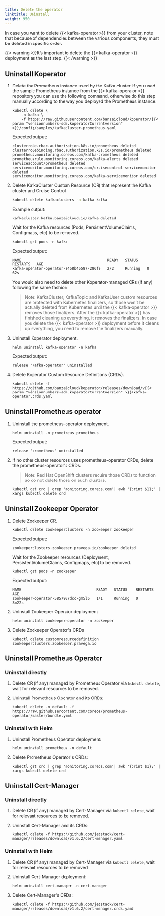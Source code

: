 ```yaml
---
title: Delete the operator
linktitle: Uninstall
weight: 950
---
```


In case you want to delete {{< kafka-operator >}} from your cluster, note that because of dependencies between the various components, they must be deleted in specific order.

{{< warning >}}It’s important to delete the {{< kafka-operator >}} deployment as the last step.
{{< /warning >}}

## Uninstall Koperator

1. Delete the Prometheus instance used by the Kafka cluster. If you used the sample Prometheus instance from the {{< kafka-operator >}} repository you can use the following command, otherwise do this step manually according to the way you deployed the Prometheus instance.

    ```
    kubectl delete \
        -n kafka \
        -f https://raw.githubusercontent.com/banzaicloud/koperator/{{< param "versionnumbers-sdm.koperatorCurrentversion" >}}/config/samples/kafkacluster-prometheus.yaml
    ```

    Expected output:

    ```
    clusterrole.rbac.authorization.k8s.io/prometheus deleted
    clusterrolebinding.rbac.authorization.k8s.io/prometheus deleted
    prometheus.monitoring.coreos.com/kafka-prometheus deleted
    prometheusrule.monitoring.coreos.com/kafka-alerts deleted
    serviceaccount/prometheus deleted
    servicemonitor.monitoring.coreos.com/cruisecontrol-servicemonitor deleted
    servicemonitor.monitoring.coreos.com/kafka-servicemonitor deleted
    ```

1. Delete KafkaCluster Custom Resource (CR) that represent the Kafka cluster and Cruise Control.

    ```bash
    kubectl delete kafkaclusters -n kafka kafka
    ```

    Example output:

    ```
    kafkacluster.kafka.banzaicloud.io/kafka deleted
    ```
    
    Wait for the Kafka resources (Pods, PersistentVolumeClaims, Configmaps, etc) to be removed.

    ```
    kubectl get pods -n kafka
    ```

    Expected output:

    ```
    NAME                                       READY   STATUS    RESTARTS   AGE
    kafka-operator-operator-8458b45587-286f9   2/2     Running   0          62s
    ```

    You would also need to delete other Koperator-managed CRs (if any) following the same fashion

    > Note: KafkaCluster, KafkaTopic and KafkaUser custom resources are protected with Kubernetes finalizers, so those won’t be actually deleted from Kubernetes until the {{< kafka-operator >}} removes those finalizers. After the {{< kafka-operator >}} has finished cleaning up everything, it removes the finalizers. In case you delete the {{< kafka-operator >}} deployment before it cleans up everything, you need to remove the finalizers manually.


1. Uninstall Koperator deployment.

    ```
    helm uninstall kafka-operator -n kafka
    ```

    Expected output:

    ```
    release "kafka-operator" uninstalled
    ```

1. Delete Koperator Custom Resource Definitions (CRDs).
    ```
    kubectl delete -f https://github.com/banzaicloud/koperator/releases/download/v{{< param "versionnumbers-sdm.koperatorCurrentversion" >}}/kafka-operator.crds.yaml
    ```

## Uninstall Prometheus operator

1. Uninstall the prometheus-operator deployment.

    ```
    helm uninstall -n prometheus prometheus
    ```

    Expected output:

    ```
    release "prometheus" uninstalled
    ```

1. If no other cluster resources uses prometheus-operator CRDs, delete the prometheus-operator's CRDs.

    > Note: Red Hat OpenShift clusters require those CRDs to function so do not delete those on such clusters.

    ```
    kubectl get crd | grep 'monitoring.coreos.com'| awk '{print $1};' | xargs kubectl delete crd
    ```

## Uninstall Zookeeper Operator

1. Delete Zookeeper CR.

    ```
    kubectl delete zookeeperclusters -n zookeeper zookeeper
    ```

    Expected output:

    ```
    zookeeperclusters.zookeeper.pravega.io/zookeeper deleted
    ```

    Wait for the Zookeeper resources (Deployment, PersistentVolumeClaims, Configmaps, etc) to be removed.

    ```
    kubectl get pods -n zookeeper
    ```

    Expected output:

    ```
    NAME                                  READY   STATUS    RESTARTS   AGE
    zookeeper-operator-5857967dcc-gm5l5   1/1     Running   0          3m22s
    ```

1. Uninstall Zookeeper Operator deployment

    ```
    helm uninstall zookeeper-operator -n zookeeper
    ```

1. Delete Zookeeper Operator's CRDs

    ```
    kubectl delete customresourcedefinition zookeeperclusters.zookeeper.pravega.io
    ```

## Uninstall Prometheus Operator

### Uninstall directly

1. Delete CR (if any) managed by Prometheus Operator via `kubectl delete`, wait for relevant resources to be removed.

1. Uninstall Prometheus Operator and its CRDs:
    ```
    kubectl delete -n default -f https://raw.githubusercontent.com/coreos/prometheus-operator/master/bundle.yaml
    ```

### Uninstall with Helm

1. Uninstall Prometheus Operator deployment:
    ```
    helm uninstall prometheus -n default
    ```

1. Delete Prometheus Operator's CRDs:
    ```
    kubectl get crd | grep 'monitoring.coreos.com'| awk '{print $1};' | xargs kubectl delete crd
    ```

## Uninstall Cert-Manager

### Uninstall directly

1. Delete CR (if any) managed by Cert-Manager via `kubectl delete`, wait for relevant resources to be removed.

1. Uninstall Cert-Manager and its CRDs:
    ```
    kubectl delete -f https://github.com/jetstack/cert-manager/releases/download/v1.6.2/cert-manager.yaml
    ```

### Uninstall with Helm

1. Delete CR (if any) managed by Cert-Manager via `kubectl delete`, wait for relevant resources to be removed

1. Uninstall Cert-Manager deployment:
    ```
    helm uninstall cert-manager -n cert-manager
    ```
1. Delete Cert-Manager's CRDs:
    ```
    kubectl delete -f https://github.com/jetstack/cert-manager/releases/download/v1.6.2/cert-manager.crds.yaml
    ```